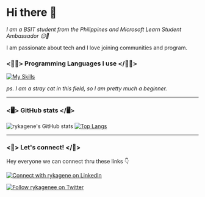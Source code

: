 # Hi there 👋

*I am a BSIT student from the Philippines and Microsoft Learn Student Ambassador 😊🤗*

I am passionate about tech and I love joining communities and program.


### <👩‍💻> Programming Languages I use </👩‍💻>

[![My Skills](https://skillicons.dev/icons?i=js,html,css,php,c,cs,cpp,java,arduino)](https://skillicons.dev)

*ps. I am a stray cat in this field, so I am pretty much a beginner.* 


---
### <🖥️> GitHub stats </🖥️>

![rykagene's GitHub stats](https://github-readme-stats.vercel.app/api?username=rykagene&count_private=true&show_icons=true&theme=tokyonight) [![Top Langs](https://github-readme-stats.vercel.app/api/top-langs/?username=rykagene&hide_progress=true)](https://github.com/anuraghazra/github-readme-stats)

---
### <📨> Let's connect! </📨>

Hey everyone we can connect thru these links 👇 

[![Connect with rykagene on LinkedIn](https://img.shields.io/badge/LinkedIn-Connect-blue?logo=linkedin&style=social)](https://www.linkedin.com/in/rykagene/)

[![Follow rykagenee on Twitter](https://img.shields.io/twitter/follow/rykagenee.svg?label=Follow%20rykagenee%20on%20Twitter&style=social)](https://twitter.com/intent/follow?screen_name=rykagenee)
